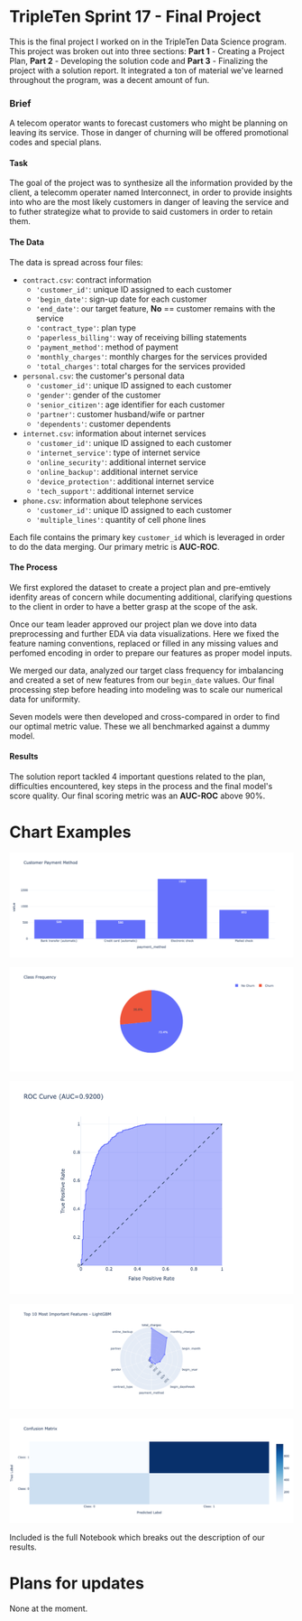 # TripleTen Sprint 17 - Final Project

This is the final project I worked on in the TripleTen Data Science program. This project was broken out into three sections: **Part 1** - Creating a Project Plan, **Part 2** - Developing the solution code and **Part 3** - Finalizing the project with a solution report. It integrated a ton of material we've learned throughout the program, was a decent amount of fun.

### Brief

A telecom operator wants to forecast customers who might be planning on leaving its service. Those in danger of churning will be offered promotional codes and special plans.

#### Task

The goal of the project was to synthesize all the information provided by the client, a telecomm operater named Interconnect, in order to provide insights into who are the most likely customers in danger of leaving the service and to futher strategize what to provide to said customers in order to retain them.

#### The Data

The data is spread across four files:

- `contract.csv`: contract information
    - `'customer_id'`: unique ID assigned to each customer
    - `'begin_date'`: sign-up date for each customer
    - `'end_date'`: our target feature, **No** == customer remains with the service
    - `'contract_type'`: plan type
    - `'paperless_billing'`: way of receiving billing statements
    - `'payment_method'`: method of payment
    - `'monthly_charges'`: monthly charges for the services provided
    - `'total_charges'`: total charges for the services provided
- `personal.csv`: the customer's personal data
    - `'customer_id'`: unique ID assigned to each customer
    - `'gender'`: gender of the customer
    - `'senior_citizen'`: age identifier for each customer
    - `'partner'`: customer husband/wife or partner
    - `'dependents'`: customer dependents
- `internet.csv`: information about internet services
    - `'customer_id'`: unique ID assigned to each customer
    - `'internet_service'`: type of internet service
    - `'online_security'`: additional internet service
    - `'online_backup'`: additional internet service
    - `'device_protection'`: additional internet service
    - `'tech_support'`: additional internet service
- `phone.csv`: information about telephone services
    - `'customer_id'`: unique ID assigned to each customer
    - `'multiple_lines'`: quantity of cell phone lines

Each file contains the primary key `customer_id` which is leveraged in order to do the data merging. Our primary metric is **AUC-ROC**.

#### The Process

We first explored the dataset to create a project plan and pre-emtively idenfity areas of concern while documenting additional, clarifying questions to the client in order to have a better grasp at the scope of the ask. 

Once our team leader approved our project plan we dove into data preprocessing and further EDA via data visualizations. Here we fixed the feature naming conventions, replaced or filled in any missing values and perfomed encoding in order to prepare our features as proper model inputs. 

We merged our data, analyzed our target class frequency for imbalancing and created a set of new features from our `begin_date` values. Our final processing step before heading into modeling was to scale our numerical data for uniformity.  

Seven models were then developed and cross-compared in order to find our optimal metric value. These we all benchmarked against a dummy model. 

#### Results

The solution report tackled 4 important questions related to the plan, difficulties encountered, key steps in the process and the final model's score quality. Our final scoring metric was an **AUC-ROC** above 90%.

# Chart Examples

![Alt text](images/newplot.png)

![Alt text](images/newplot3.png)

![Alt text](images/newplot4.png)

![Alt text](images/newplot5.png)

![Alt text](images/newplot6.png)

Included is the full Notebook which breaks out the description of our results.

# Plans for updates

None at the moment.
